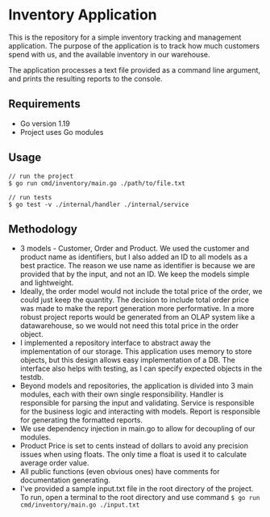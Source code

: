 # Inventory Application

This is the repository for a simple inventory tracking and management application. The purpose of the application is to track how much customers spend with us, and the available inventory in our warehouse.

The application processes a text file provided as a command line argument, and prints the resulting reports to the console.

## Requirements

- Go version 1.19
- Project uses Go modules

## Usage

```
// run the project
$ go run cmd/inventory/main.go ./path/to/file.txt

// run tests
$ go test -v ./internal/handler ./internal/service
```

## Methodology

- 3 models - Customer, Order and Product. We used the customer and product name as identifiers, but I also added an ID to all models as a best practice. The reason we use name as identifier is because we are provided that by the input, and not an ID. We keep the models simple and lightweight.
- Ideally, the order model would not include the total price of the order, we could just keep the quantity. The decision to include total order price was made to make the report generation more performative. In a more robust project reports would be generated from an OLAP system like a datawarehouse, so we would not need this total price in the order object.
- I implemented a repository interface to abstract away the implementation of our storage. This application uses memory to store objects, but this design allows easy implementation of a DB. The interface also helps with testing, as I can specify expected objects in the testdb.
- Beyond models and repositories, the application is divided into 3 main modules, each with their own single responsibility. Handler is responsible for parsing the input and validating. Service is responsible for the business logic and interacting with models. Report is responsible for generating the formatted reports.
- We use dependency injection in main.go to allow for decoupling of our modules.
- Product Price is set to cents instead of dollars to avoid any precision issues when using floats. The only time a float is used it to calculate average order value.
- All public functions (even obvious ones) have comments for documentation generating.
- I've provided a sample input.txt file in the root directory of the project. To run, open a terminal to the root directory and use command `$ go run cmd/inventory/main.go ./input.txt`
